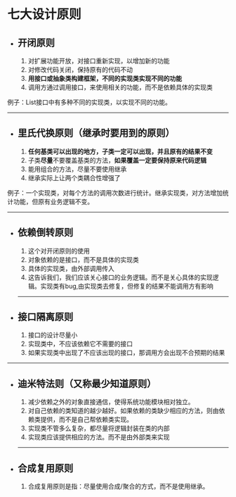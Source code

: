 # 七大设计原则

- ## 开闭原则

   1. 对扩展功能开放，对接口重新实现，以增加新的功能
   2. 对修改代码关闭，保持原有的代码不动
   3. **用接口或抽象类构建框架，不同的实现类实现不同的功能**
   4. 调用方通过调用接口，来使用相关的功能，而不是依赖具体的实现类

例子：List接口中有多种不同的实现类，以实现不同的功能。

---

- ## 里氏代换原则（继承时要用到的原则）

   1. **任何基类可以出现的地方，子类一定可以出现，并且原有的结果不变**
   2. 子类**尽量**不要覆盖基类的方法，**如果覆盖一定要保持原来代码逻辑**
   3. 能用组合的方法，尽量不要使用继承
   4. 继承实际上让两个类耦合性增强了

例子：一个实现类，对每个方法的调用次数进行统计。继承实现类，对方法增加统计功能，但原有业务逻辑不变。

---

- ## 依赖倒转原则

   1. 这个对开闭原则的使用
   2. 对象依赖的是接口，而不是具体的实现类
   3. 具体的实现类，由外部调用传入
   4. 这告诉我们，我们应该关心接口的业务逻辑。而不是关心具体的实现逻辑。实现类有bug,由实现类去修复，但修复的结果不能调用方有影响

  ---

- ## 接口隔离原则

   1.  接口的设计尽量小
   2.  实现类中，不应该依赖它不需要的接口
   3.  如果实现类中出现了不应该出现的接口，那调用方会出现不合预期的结果

---

- ## 迪米特法则（又称最少知道原则）

  1. 减少依赖之外的对象直接通信，使得系统功能模块相对独立。
  2. 对自己依赖的类知道的越少越好。如果依赖的类缺少相应的方法，则由依赖类提供，而不是自己帮依赖类实现。
  3. 实现类不管多么复杂，都尽量将逻辑封装在类的内部
  4. 实现类应该提供相应的方法。而不是由外部类来实现

  ---

- ## 合成复用原则

  1.    合成复用原则是指：尽量使用合成/聚合的方式，而不是使用继承。
